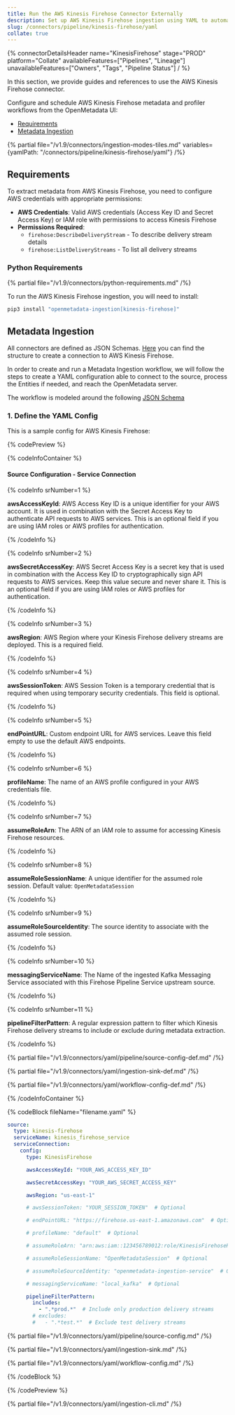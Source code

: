 ```yaml
---
title: Run the AWS Kinesis Firehose Connector Externally
description: Set up AWS Kinesis Firehose ingestion using YAML to automate metadata syncing from delivery streams to your central catalog.
slug: /connectors/pipeline/kinesis-firehose/yaml
collate: true
---
```


{% connectorDetailsHeader
name="KinesisFirehose"
stage="PROD"
platform="Collate"
availableFeatures=["Pipelines", "Lineage"]
unavailableFeatures=["Owners", "Tags", "Pipeline Status"]
/ %}



In this section, we provide guides and references to use the AWS Kinesis Firehose connector.

Configure and schedule AWS Kinesis Firehose metadata and profiler workflows from the OpenMetadata UI:

- [Requirements](#requirements)
- [Metadata Ingestion](#metadata-ingestion)

{% partial file="/v1.9/connectors/ingestion-modes-tiles.md" variables={yamlPath: "/connectors/pipeline/kinesis-firehose/yaml"} /%}

## Requirements

To extract metadata from AWS Kinesis Firehose, you need to configure AWS credentials with appropriate permissions:
- **AWS Credentials**: Valid AWS credentials (Access Key ID and Secret Access Key) or IAM role with permissions to access Kinesis Firehose
- **Permissions Required**:
  - `firehose:DescribeDeliveryStream` - To describe delivery stream details
  - `firehose:ListDeliveryStreams` - To list all delivery streams


### Python Requirements

{% partial file="/v1.9/connectors/python-requirements.md" /%}

To run the AWS Kinesis Firehose ingestion, you will need to install:

```bash
pip3 install "openmetadata-ingestion[kinesis-firehose]"
```

## Metadata Ingestion

All connectors are defined as JSON Schemas.
[Here](https://github.com/open-metadata/OpenMetadata/blob/main/openmetadata-spec/src/main/resources/json/schema/entity/services/connections/pipeline/kinesisFirehoseConnection.json)
you can find the structure to create a connection to AWS Kinesis Firehose.

In order to create and run a Metadata Ingestion workflow, we will follow
the steps to create a YAML configuration able to connect to the source,
process the Entities if needed, and reach the OpenMetadata server.

The workflow is modeled around the following
[JSON Schema](https://github.com/open-metadata/OpenMetadata/blob/main/openmetadata-spec/src/main/resources/json/schema/metadataIngestion/workflow.json)

### 1. Define the YAML Config

This is a sample config for AWS Kinesis Firehose:

{% codePreview %}

{% codeInfoContainer %}

#### Source Configuration - Service Connection

{% codeInfo srNumber=1 %}

**awsAccessKeyId**: AWS Access Key ID is a unique identifier for your AWS account. It is used in combination with the Secret Access Key to authenticate API requests to AWS services. This is an optional field if you are using IAM roles or AWS profiles for authentication.

{% /codeInfo %}

{% codeInfo srNumber=2 %}

**awsSecretAccessKey**: AWS Secret Access Key is a secret key that is used in combination with the Access Key ID to cryptographically sign API requests to AWS services. Keep this value secure and never share it. This is an optional field if you are using IAM roles or AWS profiles for authentication.

{% /codeInfo %}

{% codeInfo srNumber=3 %}

**awsRegion**: AWS Region where your Kinesis Firehose delivery streams are deployed. This is a required field.

{% /codeInfo %}

{% codeInfo srNumber=4 %}

**awsSessionToken**: AWS Session Token is a temporary credential that is required when using temporary security credentials. This field is optional.

{% /codeInfo %}

{% codeInfo srNumber=5 %}

**endPointURL**: Custom endpoint URL for AWS services. Leave this field empty to use the default AWS endpoints.

{% /codeInfo %}

{% codeInfo srNumber=6 %}

**profileName**: The name of an AWS profile configured in your AWS credentials file.

{% /codeInfo %}

{% codeInfo srNumber=7 %}

**assumeRoleArn**: The ARN of an IAM role to assume for accessing Kinesis Firehose resources.

{% /codeInfo %}

{% codeInfo srNumber=8 %}

**assumeRoleSessionName**: A unique identifier for the assumed role session. Default value: `OpenMetadataSession`

{% /codeInfo %}

{% codeInfo srNumber=9 %}

**assumeRoleSourceIdentity**: The source identity to associate with the assumed role session.

{% /codeInfo %}

{% codeInfo srNumber=10 %}

**messagingServiceName**: The Name of the ingested Kafka Messaging Service associated with this Firehose Pipeline Service upstream source.

{% /codeInfo %}

{% codeInfo srNumber=11 %}

**pipelineFilterPattern**: A regular expression pattern to filter which Kinesis Firehose delivery streams to include or exclude during metadata extraction.

{% /codeInfo %}


{% partial file="/v1.9/connectors/yaml/pipeline/source-config-def.md" /%}

{% partial file="/v1.9/connectors/yaml/ingestion-sink-def.md" /%}

{% partial file="/v1.9/connectors/yaml/workflow-config-def.md" /%}

{% /codeInfoContainer %}

{% codeBlock fileName="filename.yaml" %}


```yaml {% isCodeBlock=true %}
source:
  type: kinesis-firehose
  serviceName: kinesis_firehose_service
  serviceConnection:
    config:
      type: KinesisFirehose
```
```yaml {% srNumber=1 %}
      awsAccessKeyId: "YOUR_AWS_ACCESS_KEY_ID"
```
```yaml {% srNumber=2 %}
      awsSecretAccessKey: "YOUR_AWS_SECRET_ACCESS_KEY"
```
```yaml {% srNumber=3 %}
      awsRegion: "us-east-1"
```
```yaml {% srNumber=4 %}
      # awsSessionToken: "YOUR_SESSION_TOKEN"  # Optional
```
```yaml {% srNumber=5 %}
      # endPointURL: "https://firehose.us-east-1.amazonaws.com"  # Optional
```
```yaml {% srNumber=6 %}
      # profileName: "default"  # Optional
```
```yaml {% srNumber=7 %}
      # assumeRoleArn: "arn:aws:iam::123456789012:role/KinesisFirehoseReadOnlyRole"  # Optional
```
```yaml {% srNumber=8 %}
      # assumeRoleSessionName: "OpenMetadataSession"  # Optional
```
```yaml {% srNumber=9 %}
      # assumeRoleSourceIdentity: "openmetadata-ingestion-service"  # Optional
```
```yaml {% srNumber=10 %}
      # messagingServiceName: "local_kafka"  # Optional
```
```yaml {% srNumber=11 %}
      pipelineFilterPattern:
        includes:
          - ".*prod.*"  # Include only production delivery streams
        # excludes:
        #   - ".*test.*"  # Exclude test delivery streams
```

{% partial file="/v1.9/connectors/yaml/pipeline/source-config.md" /%}

{% partial file="/v1.9/connectors/yaml/ingestion-sink.md" /%}

{% partial file="/v1.9/connectors/yaml/workflow-config.md" /%}

{% /codeBlock %}

{% /codePreview %}

{% partial file="/v1.9/connectors/yaml/ingestion-cli.md" /%}